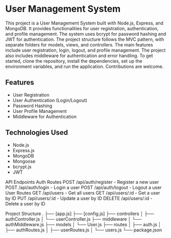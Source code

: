 # User Management System

This project is a User Management System built with Node.js, Express, and MongoDB. It provides functionalities for user registration, authentication, and profile management. The system uses bcrypt for password hashing and JWT for authentication. The project structure follows the MVC pattern, with separate folders for models, views, and controllers. The main features include user registration, login, logout, and profile management. The project also includes middleware for authentication and error handling. To get started, clone the repository, install the dependencies, set up the environment variables, and run the application. Contributions are welcome.

## Features

- User Registration
- User Authentication (Login/Logout)
- Password Hashing
- User Profile Management
- Middleware for Authentication

## Technologies Used

- Node.js
- Express.js
- MongoDB
- Mongoose
- bcrypt.js
- JWT

API Endpoints
Auth Routes
POST /api/auth/register - Register a new user
POST /api/auth/login - Login a user
POST /api/auth/logout - Logout a user
User Routes
GET /api/users - Get all users
GET /api/users/:id - Get a user by ID
PUT /api/users/:id - Update a user by ID
DELETE /api/users/:id - Delete a user by ID

Project Structure
.
├── [app.js]
├── [config.js]
├── controllers
│   ├── authController.js
│   └── userController.js
├── middleware
│   └── authMiddleware.js
├── models
│   └── User.js
├── routes
│   ├── auth.js
│   ├── authRoutes.js
│   ├── userRoutes.js
│   └── users.js
└── package.json
